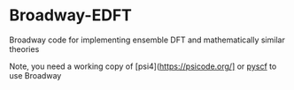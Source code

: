 # Broadway-EDFT
Broadway code for implementing ensemble DFT and mathematically similar theories

Note, you need a working copy of [psi4](https://psicode.org/] or [pyscf](https://pyscf.org/) to use Broadway